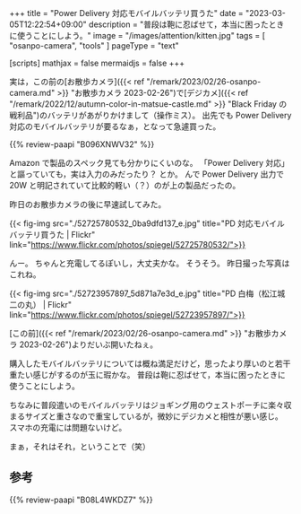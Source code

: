 +++
title = "Power Delivery 対応モバイルバッテリ買うた"
date =  "2023-03-05T12:22:54+09:00"
description = "普段は鞄に忍ばせて，本当に困ったときに使うことにしよう。"
image = "/images/attention/kitten.jpg"
tags = [ "osanpo-camera", "tools" ]
pageType = "text"

[scripts]
  mathjax = false
  mermaidjs = false
+++

実は，この前の[お散歩カメラ]({{< ref "/remark/2023/02/26-osanpo-camera.md" >}} "お散歩カメラ 2023-02-26")で[デジカメ]({{< ref "/remark/2022/12/autumn-color-in-matsue-castle.md" >}} "Black Friday の戦利品")のバッテリがあがりかけまして（操作ミス）。
出先でも Power Delivery 対応のモバイルバッテリが要るなぁ，となって急遽買った。

{{% review-paapi "B096XNWV32" %}} <!-- PD 対応モバイルバッテリー -->

Amazon で製品のスペック見ても分かりにくいのな。
「Power Delivery 対応」と謳っていても，実は入力のみだったり？ とか。
んで Power Delivery 出力で 20W と明記されていて比較的軽い（？）のが上の製品だったの。

昨日のお散歩カメラの後に早速試してみた。

{{< fig-img src="./52725780532_0ba9dfd137_e.jpg" title="PD 対応モバイルバッテリ買うた | Flickr" link="https://www.flickr.com/photos/spiegel/52725780532/">}}

んー。
ちゃんと充電してるぽいし，大丈夫かな。
そうそう。
昨日撮った写真はこれね。

{{< fig-img src="./52723957897_5d871a7e3d_e.jpg" title="PD 白梅（松江城 二の丸） | Flickr" link="https://www.flickr.com/photos/spiegel/52723957897/">}}

[この前]({{< ref "/remark/2023/02/26-osanpo-camera.md" >}} "お散歩カメラ 2023-02-26")よりだいぶ開いたねぇ。

購入したモバイルバッテリについては概ね満足だけど，思ったより厚いのと若干重たい感じがするのが玉に瑕かな。
普段は鞄に忍ばせて，本当に困ったときに使うことにしよう。

ちなみに普段遣いのモバイルバッテリはジョギング用のウェストポーチに楽々収まるサイズと重さなので重宝しているが，微妙にデジカメと相性が悪い感じ。
スマホの充電には問題ないけど。

まぁ，それはそれ，ということで（笑）

## 参考

{{% review-paapi "B08L4WKDZ7" %}} <!-- PowerShot ZOOM -->
